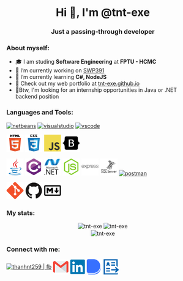 <h1 align="center">Hi 👋, I'm @tnt-exe</h1>
<h3 align="center">Just a passing-through developer</h3>

<!-- intro -->
<h3 align="left">About myself:</h3>

- 🎓 I am studing **Software Engineering** at **FPTU - HCMC**
- 🔭 I’m currently working on [SWP391](https://github.com/tnt-exe/SWP391_FPT_miniproject)
- 🧐 I’m currently learning **C#, NodeJS**
- 👀 Check out my web portfolio at [tnt-exe.github.io](https://tnt-exe.github.io/)
- 🐳Btw, I'm looking for an internship opportunities in Java or .NET backend position 



<!-- Language & Tools -->
<h3 align="left">Languages and Tools:</h3>

<!-- IDE section -->
<p>  
<a href="https://netbeans.apache.org" targer="_blank" rel="noreferrer"><img src="https://img.shields.io/badge/apache%20netbeans-1B6AC6?style=for-the-badge&logo=apache%20netbeans%20IDE&logoColor=white" alt="netbeans"/></a> <a href="https://visualstudio.microsoft.com" targer="_blank" rel="noreferrer"><img src="https://img.shields.io/badge/Visual_Studio-5C2D91?style=for-the-badge&logo=visual%20studio&logoColor=white" alt="visualstudio"/></a> <a href="https://code.visualstudio.com/" targer="_blank" rel="noreferrer"><img src="https://img.shields.io/badge/Visual_Studio_Code-0078D4?style=for-the-badge&logo=visual%20studio%20code&logoColor=white" alt="vscode"/></a> 
</p>
<!-- Front-end section -->
<p>
<a href="https://www.w3schools.com/html/" target="_blank" rel="noreferrer"><img src="https://raw.githubusercontent.com/devicons/devicon/master/icons/html5/html5-original-wordmark.svg" alt="html5" width="45" height="45"/></a> <a href="https://www.w3schools.com/css/" target="_blank" rel="noreferrer"> <img src="https://raw.githubusercontent.com/devicons/devicon/master/icons/css3/css3-original-wordmark.svg" alt="css3" width="45" height="45"/></a> <a href="https://developer.mozilla.org/en-US/docs/Web/JavaScript" target="_blank" rel="noreferrer"><img src="https://raw.githubusercontent.com/devicons/devicon/master/icons/javascript/javascript-original.svg" alt="javascript" width="45" height="45"/></a> <a href="https://getbootstrap.com" target="_blank" rel="noreferrer"><img src="https://raw.githubusercontent.com/devicons/devicon/master/icons/bootstrap/bootstrap-plain.svg" alt="bootstrap" width="45" height="45"/></a>
</p>
<!-- Back-end section -->
<p>
<a href="https://www.java.com" target="_blank" rel="noreferrer"> <img src="https://raw.githubusercontent.com/devicons/devicon/master/icons/java/java-original.svg" alt="java" width="45" height="45"/></a> <a href="https://www.w3schools.com/cs/" target="_blank" rel="noreferrer"><img src="https://raw.githubusercontent.com/devicons/devicon/master/icons/csharp/csharp-original.svg" alt="csharp" width="45" height="45"/></a> <a href="https://dotnet.microsoft.com/" target="_blank" rel="noreferrer"> <img src="https://raw.githubusercontent.com/devicons/devicon/master/icons/dot-net/dot-net-original-wordmark.svg" alt="dotnet" width="45" height="45"/></a> <a href="https://nodejs.org" target="_blank" rel="noreferrer"><img src="https://raw.githubusercontent.com/devicons/devicon/master/icons/nodejs/nodejs-original.svg" alt="nodejs" width="45" height="45"/></a> <a href="https://expressjs.com" target="_blank" rel="noreferrer"><img src="https://raw.githubusercontent.com/devicons/devicon/master/icons/express/express-original-wordmark.svg" alt="express" width="45" height="45"/></a> <a href="https://www.microsoft.com/en-us/sql-server" target="_blank" rel="noreferrer"><img src="https://raw.githubusercontent.com/devicons/devicon/master/icons/microsoftsqlserver/microsoftsqlserver-plain-wordmark.svg" alt="mssql" width="45" height="45"/></a> <a href="https://postman.com" target="_blank" rel="noreferrer"><img src="https://www.vectorlogo.zone/logos/getpostman/getpostman-icon.svg" alt="postman" width="45" height="45"/></a>
</p>
<!-- Other section -->
<p>
<a href="https://git-scm.com/" target="_blank" rel="noreferrer"><img src="https://raw.githubusercontent.com/devicons/devicon/master/icons/git/git-original.svg" alt="git" width="45" height="45"/></a> <a href="https://github.com/tnt-exe" target="_blank" rel="noreferrer"><img src="https://raw.githubusercontent.com/devicons/devicon/master/icons/github/github-original.svg" alt="git" width="45" height="45"/></a> <a href="#" target="_blank" rel="noreferrer"><img src="https://raw.githubusercontent.com/devicons/devicon/master/icons/markdown/markdown-original.svg" alt="git" width="45" height="45"/></a>
</p>



<!-- Stats -->
<h3 align="left">My stats:</h3>
<div align="center">
<!-- bg color:  &&bg_color=30,e96443,904e95&title_color=fff&text_color=fff-->
<img height="170em" src="https://github-readme-stats.vercel.app/api?username=tnt-exe&show_icons=true&locale=en" alt="tnt-exe" />
<img height="170em" src="https://github-readme-stats.vercel.app/api/top-langs?username=tnt-exe&show_icons=true&locale=en&layout=compact&langs_count=8" alt="tnt-exe" />
</div>
<div align="center">
<img align="center" src="https://github-readme-streak-stats.herokuapp.com/?user=tnt-exe" alt="tnt-exe" />
</div>


<!-- Connect with me -->
<h3 align="left">Connect with me:</h3>
<p>
<a href="https://fb.com/thanhnt259" target="_blank"><img align="center" src="https://raw.githubusercontent.com/rahuldkjain/github-profile-readme-generator/master/src/images/icons/Social/facebook.svg" alt="thanhnt259 | fb" height="40" width="40" /></a>
<a href="mailto:truongthanh717@gmail.com" target="_blank"><img align="center" src="https://raw.githubusercontent.com/SatYu26/SatYu26/master/Assets/Gmail.svg" alt="truongthanh717 | mail" height="40" width="40" /></a>
<a href="#" target="_blank"><img align="center" src="https://raw.githubusercontent.com/devicons/devicon/master/icons/linkedin/linkedin-original.svg" alt="my_linkedin" height="40" width="40" /></a>
<a href="https://devfolio.co/@tntexe" target="_blank"><img align="center" src="https://raw.githubusercontent.com/SatYu26/SatYu26/master/Assets/dev.png" alt="tnt-exe | devfolio" height="40" width="40"/></a>
<a href="https://docs.google.com/viewer?url=https://raw.githubusercontent.com/tnt-exe/tnt-exe.github.io/main/resources/assets/cv/myCV.pdf" target="_blank"><img align="center" src="https://raw.githubusercontent.com/SatYu26/SatYu26/master/Assets/resume.png" alt="tnt-exe | resume" height="40" width="40"/></a>
</p>
